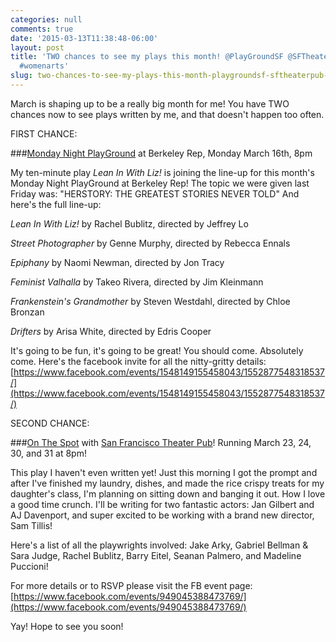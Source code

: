```yaml
---
categories: null
comments: true
date: '2015-03-13T11:38:48-06:00'
layout: post
title: 'TWO chances to see my plays this month! @PlayGroundSF @SFTheaterPub #newplay
  #womenarts'
slug: two-chances-to-see-my-plays-this-month-playgroundsf-sftheaterpub-newplay-womenarts
---
```


March is shaping up to be a really big month for me! You have TWO chances now to see plays written by me, and that doesn't happen too often.

FIRST CHANCE:

###[Monday Night PlayGround](https://www.facebook.com/events/1548149155458043/1552877548318537/) at Berkeley Rep, Monday March 16th, 8pm

My ten-minute play *Lean In With Liz!* is joining the line-up for this month's Monday Night PlayGround at Berkeley Rep! The topic we were given last Friday was: "HERSTORY: THE GREATEST STORIES NEVER TOLD" And here's the full line-up:

*Lean In With Liz!* by Rachel Bublitz, directed by Jeffrey Lo

*Street Photographer* by Genne Murphy, directed by Rebecca Ennals

*Epiphany* by Naomi Newman, directed by Jon Tracy

*Feminist Valhalla* by Takeo Rivera, directed by Jim Kleinmann

*Frankenstein's Grandmother* by Steven Westdahl, directed by Chloe Bronzan

*Drifters* by Arisa White, directed by Edris Cooper

It's going to be fun, it's going to be great! You should come. Absolutely come. Here's the facebook invite for all the nitty-gritty details: [https://www.facebook.com/events/1548149155458043/1552877548318537/](https://www.facebook.com/events/1548149155458043/1552877548318537/)

SECOND CHANCE:

###[On The Spot](https://www.facebook.com/events/949045388473769/) with [San Francisco Theater Pub](https://sftheaterpub.wordpress.com/)! Running March 23, 24, 30, and 31 at 8pm!

This play I haven't even written yet! Just this morning I got the prompt and after I've finished my laundry, dishes, and made the rice crispy treats for my daughter's class, I'm planning on sitting down and banging it out. How I love a good time crunch. I'll be writing for two fantastic actors: Jan Gilbert and AJ Davenport, and super excited to be working with a brand new director, Sam Tillis! 

Here's a list of all the playwrights involved: Jake Arky, Gabriel Bellman & Sara Judge, Rachel Bublitz, Barry Eitel, Seanan Palmero, and Madeline Puccioni!

For more details or to RSVP please visit the FB event page: [https://www.facebook.com/events/949045388473769/](https://www.facebook.com/events/949045388473769/)

Yay! Hope to see you soon!